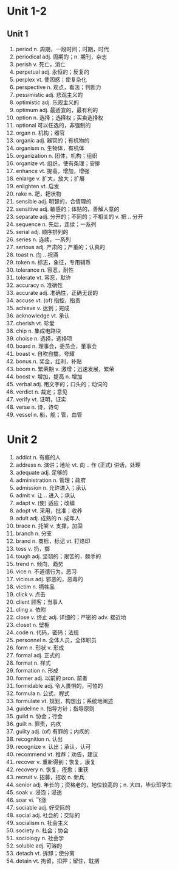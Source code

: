 # Unit 1-2


## Unit 1

1. period n. 周期，一段时间；时期，时代
2. periodical adj. 周期的；n. 期刊，杂志
3. perish v. 死亡，消亡
4. perpetual adj. 永恒的；反复的
5. perplex vt. 使困惑；使复杂化
6. perspective n. 观点，看法；判断力
7. pessimistic adj. 悲观主义的
8. optimistic adj. 乐观主义的
9. optimum adj. 最适宜的，最有利的
10. option n. 选择；选择权；买卖选择权
11. optional 可以任选的，非强制的
12. organ n. 机构；器官
13. organic adj. 器官的；有机物的
14. organism n. 生物体，有机体
15. organization n. 团体，机构；组织
16. organize vt. 组织，使有条理；安排
17. enhance vt. 提高，增加，增强
18. enlarge v. 扩大，放大；扩展
19. enlighten vt. 启发
20. rake n. 耙，耙状物
21. sensible adj. 明智的，合情理的
22. sensitive adj. 敏感的；体贴的，善解人意的
23. separate adj. 分开的；不同的；不相关的 v. 把 .. 分开
24. sequence n. 先后，连续；一系列
25. serial adj. 顺序排列的
26. series n. 连续，一系列
27. serious adj. 严肃的；严重的；认真的
28. toast n. 向 .. 祝酒
29. token n. 标志，象征，专用辅币
30. tolerance n. 容忍，耐性
31. tolerate vt. 容忍，默许
32. accuracy n. 准确性
33. accurate adj. 准确性，正确无误的
34. accuse vt. (of) 指控，指责
35. achieve v. 达到；完成
36. acknowledge vt. 承认
37. cherish vt. 珍爱
38. chip n. 集成电路块
39. choise n. 选择，选择项
40. board n. 理事会，委员会，董事会
41. boast v. 自吹自擂，夸耀
42. bonus n. 奖金，红利，补贴
43. boom n. 繁荣期 v. 激增；迅速发展，繁荣
44. boost v. 增加，提高 n. 增加
45. verbal adj. 用文字的；口头的；动词的
46. verdict n. 裁定；意见
47. verify vt. 证明，证实
48. verse n. 诗，诗句
49. vessel n. 船，舰；管，血管




# Unit 2


1. addict n. 有瘾的人
2. address n. 演讲；地址 vt. 向 .. 作 (正式) 讲话，处理
3. adequate adj. 足够的
4. administration n. 管理；政府
5. admission n. 允许进入；承认
6. admit v. 让 .. 进入；承认
7. adapt v. (使) 适应；改编
8. adopt vt. 采用，批准；收养
9. adult adj. 成熟的 n. 成年人
10. brace n. 托架 v. 支撑，加固
11. branch n. 分支
12. brand n. 商标，标记 vt. 打烙印
13. toss v. 扔，掷
14. tough adj. 坚韧的；艰苦的，棘手的
15. trend n. 倾向，趋势
16. vice n. 不道德行为，恶习
17. vicious adj. 邪恶的，恶毒的
18. victim n. 牺牲品
19. click v. 点击
20. client 顾客；当事人
21. cling v. 依附
22. close v. 终止 adj. 详细的；严密的 adv. 接近地
23. closet n. 壁橱
24. code n. 代码，密码；法规
25. personnel n. 全体人员，全体职员
26. form n. 形状 v. 形成
27. formal adj. 正式的
28. format n. 样式
29. formation n. 形成
30. former adj. 以前的 pron. 前者
31. formidable adj. 令人畏惧的，可怕的
32. formula n. 公式，程式
33. formulate vt. 规划，构想出；系统地阐述
34. guideline n. 指导方针；指导原则
35. guild n. 协会；行会
36. guilt n. 罪责，内疚
37. guilty adj. (of) 有罪的；内疚的
38. recognition n. 认出
39. recognize v. 认出；承认，认可
40. recommend vt. 推荐；劝告，建议
41. recover v. 重新得到；恢复，康复
42. recovery n. 恢复，痊愈；重获
43. recruit v. 招募，招收 n. 新兵
44. senior adj. 年长的；资格老的，地位较高的；n. 大四，毕业班学生
45. soak v. 浸泡；浸透
46. soar vi. 飞涨
47. sociable adj. 好交际的
48. social adj. 社会的；交际的
49. socialism n. 社会主义
50. society n. 社会；协会
51. sociology n. 社会学
52. soluble adj. 可溶的
53. detach vt. 拆卸；使分离
54. detain vt. 拘留，扣押；留住，耽搁




